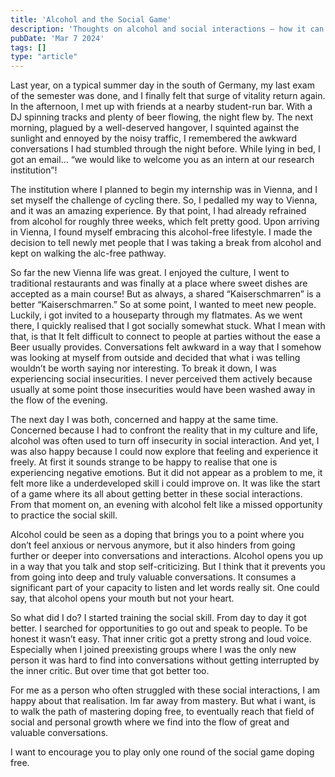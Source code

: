 ```yaml
---
title: 'Alcohol and the Social Game'
description: 'Thoughts on alcohol and social interactions — how it can act as a crutch for overcoming social anxiety but ultimately limits deeper connections'
pubDate: 'Mar 7 2024'
tags: []
type: "article"
---
```


Last year, on a typical summer day in the south of Germany, my last exam of the semester was done, and I finally felt that surge of vitality return again. In the afternoon, I met up with friends at a nearby student-run bar. With a DJ spinning tracks and plenty of beer flowing, the night flew by. The next morning, plagued by a well-deserved hangover, I squinted against the sunlight and ennoyed by the noisy traffic, I remembered the awkward conversations I had stumbled through the night before. While lying in bed, I got an email… “we would like to welcome you as an intern at our research institution”!

The institution where I planned to begin my internship was in Vienna, and I set myself the challenge of cycling there. So, I pedalled my way to Vienna, and it was an amazing experience. By that point, I had already refrained from alcohol for roughly three weeks, which felt pretty good. Upon arriving in Vienna, I found myself embracing this alcohol-free lifestyle. I made the decision to tell newly met people that I was taking a break from alcohol and kept on walking the alc-free pathway.

So far the new Vienna life was great. I enjoyed the culture, I went to traditional restaurants and was finally at a place where sweet dishes are accepted as a main course! But as always, a shared “Kaiserschmarren” is a better “Kaiserschmarren.” So at some point, I wanted to meet new people. Luckily, i got invited to a houseparty through my flatmates. As we went there, I quickly realised that I got socially somewhat stuck. What I mean with that, is that It felt difficult to connect to people at parties without the ease a Beer usually provides. Conversations felt awkward in a way that I somehow was looking at myself from outside and decided that what i was telling wouldn’t be worth saying nor interesting. To break it down, I was experiencing social insecurities. I never perceived them actively because usually at some point those insecurities would have been washed away in the flow of the evening.

The next day I was both, concerned and happy at the same time.
Concerned because I had to confront the reality that in my culture and life, alcohol was often used to turn off insecurity in social interaction. And yet, I was also happy because I could now explore that feeling and experience it freely. At first it sounds strange to be happy to realise that one is experiencing negative emotions. But it did not appear as a problem to me, it felt more like a underdeveloped skill i could improve on. It was like the start of a game where its all about getting better in these social interactions. From that moment on, an evening with alcohol felt like a missed opportunity to practice the social skill.

Alcohol could be seen as a doping that brings you to a point where you don’t feel anxious or nervous anymore, but it also hinders from going further or deeper into conversations and interactions. Alcohol opens you up in a way that you talk and stop self-criticizing. But I think that it prevents you from going into deep and truly valuable conversations. It consumes a significant part of your capacity to listen and let words really sit. One could say, that alcohol opens your mouth but not your heart.

So what did I do? I started training the social skill. From day to day it got better. I searched for opportunities to go out and speak to people. To be honest it wasn’t easy. That inner critic got a pretty strong and loud voice. Especially when I joined preexisting groups where I was the only new person it was hard to find into conversations without getting interrupted by the inner critic. But over time that got better too.

For me as a person who often struggled with these social interactions, I am happy about that realisation. Im far away from mastery. But what i want, is to walk the path of mastering doping free, to eventually reach that field of social and personal growth where we find into the flow of great and valuable conversations.

I want to encourage you to play only one round of the social game doping free.
